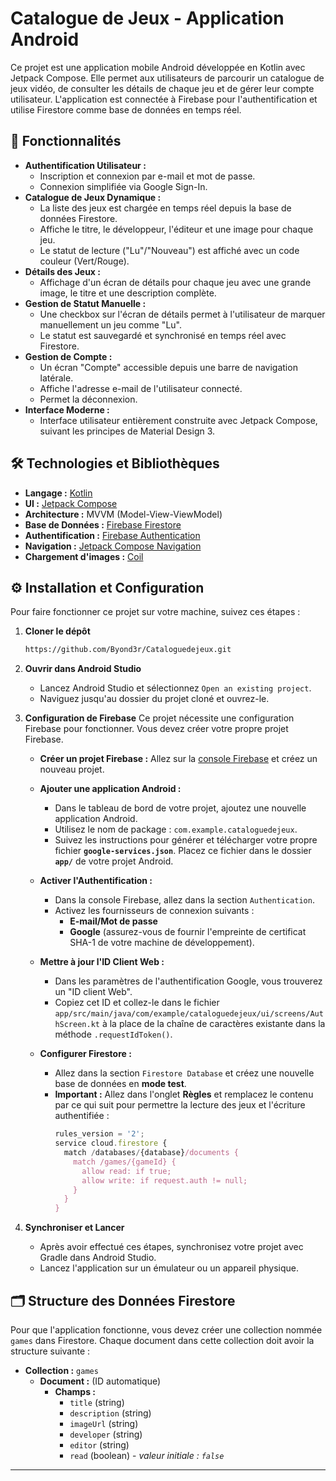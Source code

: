 # Catalogue de Jeux - Application Android

Ce projet est une application mobile Android développée en Kotlin avec Jetpack Compose. Elle permet aux utilisateurs de parcourir un catalogue de jeux vidéo, de consulter les détails de chaque jeu et de gérer leur compte utilisateur. L'application est connectée à Firebase pour l'authentification et utilise Firestore comme base de données en temps réel.

## 🚀 Fonctionnalités

- **Authentification Utilisateur :**
  - Inscription et connexion par e-mail et mot de passe.
  - Connexion simplifiée via Google Sign-In.
- **Catalogue de Jeux Dynamique :**
  - La liste des jeux est chargée en temps réel depuis la base de données Firestore.
  - Affiche le titre, le développeur, l'éditeur et une image pour chaque jeu.
  - Le statut de lecture ("Lu"/"Nouveau") est affiché avec un code couleur (Vert/Rouge).
- **Détails des Jeux :**
  - Affichage d'un écran de détails pour chaque jeu avec une grande image, le titre et une description complète.
- **Gestion de Statut Manuelle :**
  - Une checkbox sur l'écran de détails permet à l'utilisateur de marquer manuellement un jeu comme "Lu".
  - Le statut est sauvegardé et synchronisé en temps réel avec Firestore.
- **Gestion de Compte :**
  - Un écran "Compte" accessible depuis une barre de navigation latérale.
  - Affiche l'adresse e-mail de l'utilisateur connecté.
  - Permet la déconnexion.
- **Interface Moderne :**
  - Interface utilisateur entièrement construite avec Jetpack Compose, suivant les principes de Material Design 3.

## 🛠️ Technologies et Bibliothèques

- **Langage :** [Kotlin](https://kotlinlang.org/)
- **UI :** [Jetpack Compose](https://developer.android.com/jetpack/compose)
- **Architecture :** MVVM (Model-View-ViewModel)
- **Base de Données :** [Firebase Firestore](https://firebase.google.com/docs/firestore)
- **Authentification :** [Firebase Authentication](https://firebase.google.com/docs/auth)
- **Navigation :** [Jetpack Compose Navigation](https://developer.android.com/jetpack/compose/navigation)
- **Chargement d'images :** [Coil](https://coil-kt.github.io/coil/)

## ⚙️ Installation et Configuration

Pour faire fonctionner ce projet sur votre machine, suivez ces étapes :

1.  **Cloner le dépôt**
    ```bash
    https://github.com/Byond3r/Cataloguedejeux.git
    ```

2.  **Ouvrir dans Android Studio**
    - Lancez Android Studio et sélectionnez `Open an existing project`.
    - Naviguez jusqu'au dossier du projet cloné et ouvrez-le.

3.  **Configuration de Firebase**
    Ce projet nécessite une configuration Firebase pour fonctionner. Vous devez créer votre propre projet Firebase.

    - **Créer un projet Firebase :** Allez sur la [console Firebase](https://console.firebase.google.com/) et créez un nouveau projet.

    - **Ajouter une application Android :**
      - Dans le tableau de bord de votre projet, ajoutez une nouvelle application Android.
      - Utilisez le nom de package : `com.example.cataloguedejeux`.
      - Suivez les instructions pour générer et télécharger votre propre fichier **`google-services.json`**. Placez ce fichier dans le dossier **`app/`** de votre projet Android.

    - **Activer l'Authentification :**
      - Dans la console Firebase, allez dans la section `Authentication`.
      - Activez les fournisseurs de connexion suivants :
        - **E-mail/Mot de passe**
        - **Google** (assurez-vous de fournir l'empreinte de certificat SHA-1 de votre machine de développement).

    - **Mettre à jour l'ID Client Web :**
      - Dans les paramètres de l'authentification Google, vous trouverez un "ID client Web".
      - Copiez cet ID et collez-le dans le fichier `app/src/main/java/com/example/cataloguedejeux/ui/screens/AuthScreen.kt` à la place de la chaîne de caractères existante dans la méthode `.requestIdToken()`.

    - **Configurer Firestore :**
      - Allez dans la section `Firestore Database` et créez une nouvelle base de données en **mode test**.
      - **Important :** Allez dans l'onglet **Règles** et remplacez le contenu par ce qui suit pour permettre la lecture des jeux et l'écriture authentifiée :
        ```javascript
        rules_version = '2';
        service cloud.firestore {
          match /databases/{database}/documents {
            match /games/{gameId} {
              allow read: if true;
              allow write: if request.auth != null;
            }
          }
        }
        ```

4.  **Synchroniser et Lancer**
    - Après avoir effectué ces étapes, synchronisez votre projet avec Gradle dans Android Studio.
    - Lancez l'application sur un émulateur ou un appareil physique.

## 🗂️ Structure des Données Firestore

Pour que l'application fonctionne, vous devez créer une collection nommée `games` dans Firestore. Chaque document dans cette collection doit avoir la structure suivante :

- **Collection :** `games`
  - **Document :** (ID automatique)
    - **Champs :**
      - `title` (string)
      - `description` (string)
      - `imageUrl` (string)
      - `developer` (string)
      - `editor` (string)
      - `read` (boolean) - *valeur initiale : `false`*

---

